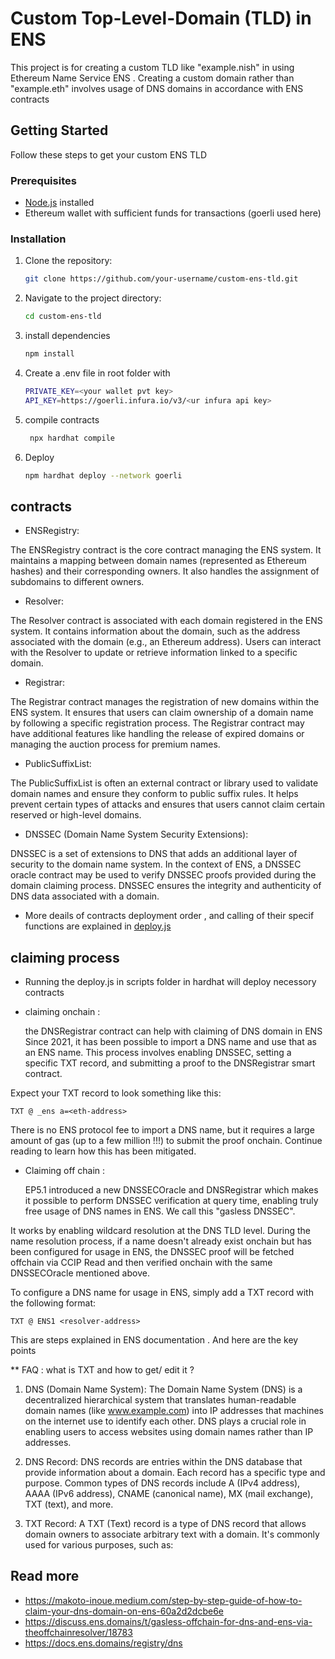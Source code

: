 # Custom Top-Level-Domain (TLD) in ENS

This project is for creating a custom TLD like "example.nish" in using Ethereum Name Service ENS . Creating a custom domain rather than "example.eth" involves usage of DNS domains in accordance with ENS contracts

## Getting Started

Follow these steps to get your custom ENS TLD 

### Prerequisites

- [Node.js](https://nodejs.org/) installed
- Ethereum wallet with sufficient funds for transactions (goerli used here)

### Installation

1. Clone the repository:

   ```bash
   git clone https://github.com/your-username/custom-ens-tld.git

2. Navigate to the project directory:
 
   ```bash
   cd custom-ens-tld

   
3. install dependencies

   ```bash
   npm install

4. Create a .env file in root folder with

    ```bash
   PRIVATE_KEY=<your wallet pvt key>
   API_KEY=https://goerli.infura.io/v3/<ur infura api key>

6. compile contracts
   
   ```bash
    npx hardhat compile


6. Deploy
   
   ```bash
   npm hardhat deploy --network goerli

## contracts

* ENSRegistry:

The ENSRegistry contract is the core contract managing the ENS system.
It maintains a mapping between domain names (represented as Ethereum hashes) and their corresponding owners.
It also handles the assignment of subdomains to different owners.

* Resolver:

The Resolver contract is associated with each domain registered in the ENS system.
It contains information about the domain, such as the address associated with the domain (e.g., an Ethereum address).
Users can interact with the Resolver to update or retrieve information linked to a specific domain.

* Registrar:

The Registrar contract manages the registration of new domains within the ENS system.
It ensures that users can claim ownership of a domain name by following a specific registration process.
The Registrar contract may have additional features like handling the release of expired domains or managing the auction process for premium names.

* PublicSuffixList:

The PublicSuffixList is often an external contract or library used to validate domain names and ensure they conform to public suffix rules.
It helps prevent certain types of attacks and ensures that users cannot claim certain reserved or high-level domains.

* DNSSEC (Domain Name System Security Extensions):

DNSSEC is a set of extensions to DNS that adds an additional layer of security to the domain name system.
In the context of ENS, a DNSSEC oracle contract may be used to verify DNSSEC proofs provided during the domain claiming process.
DNSSEC ensures the integrity and authenticity of DNS data associated with a domain.

- More deails of contracts deployment order , and calling of their specif functions are explained in  [deploy.js](https://github.com/Nish0483/custom-ENS-TLD/blob/main/scripts/deploy.js)


## claiming process 

* Running the deploy.js in scripts folder  in hardhat will deploy necessory contracts
- claiming onchain :

  the DNSRegistrar contract can help with claiming of DNS domain in ENS
  Since 2021, it has been possible to import a DNS name and use that as an ENS name. This process involves enabling DNSSEC, setting a specific TXT record, and submitting a proof to the DNSRegistrar smart contract.

Expect your TXT record to look something like this:

~~~
TXT @ _ens a=<eth-address>
~~~

There is no ENS protocol fee to import a DNS name, but it requires a large amount of gas (up to a few million !!!) to submit the proof onchain. Continue reading to learn how this has been mitigated.
  
- Claiming off chain :
  
  EP5.1 introduced a new DNSSECOracle and DNSRegistrar which makes it possible to perform DNSSEC verification at query time, enabling truly free usage of DNS names in ENS. We call this "gasless DNSSEC".

It works by enabling wildcard resolution at the DNS TLD level. During the name resolution process, if a name doesn't already exist onchain but has been configured for usage in ENS, the DNSSEC proof will be fetched offchain via CCIP Read and then verified onchain with the same DNSSECOracle mentioned above.

To configure a DNS name for usage in ENS, simply add a TXT record with the following format:

~~~
TXT @ ENS1 <resolver-address>
~~~

This are steps explained in ENS documentation . And here are the key points

** FAQ : what is TXT and how to get/ edit it ?

1. DNS (Domain Name System):
The Domain Name System (DNS) is a decentralized hierarchical system that translates human-readable domain names (like www.example.com) into IP addresses that machines on the internet use to identify each other. DNS plays a crucial role in enabling users to access websites using domain names rather than IP addresses.

2. DNS Record:
DNS records are entries within the DNS database that provide information about a domain. Each record has a specific type and purpose. Common types of DNS records include A (IPv4 address), AAAA (IPv6 address), CNAME (canonical name), MX (mail exchange), TXT (text), and more.

3. TXT Record:
A TXT (Text) record is a type of DNS record that allows domain owners to associate arbitrary text with a domain. It's commonly used for various purposes, such as:


## Read more
- https://makoto-inoue.medium.com/step-by-step-guide-of-how-to-claim-your-dns-domain-on-ens-60a2d2dcbe6e
- https://discuss.ens.domains/t/gasless-offchain-for-dns-and-ens-via-theoffchainresolver/18783
- https://docs.ens.domains/registry/dns
